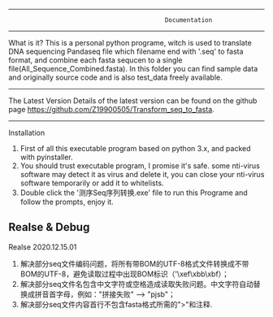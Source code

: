 ***********************************************************************************************************************
                                               Documentation

-----------------------------------------------------------------------------------------------------------------------
What is it?
    This is a personal python programe, witch is used to translate DNA sequencing Pandaseq file which filename end with
'.seq' to fasta format, and combine each fasta sequcen to a single file(All_Sequence_Combined.fasta).
    In this folder you can find sample data and originally source code and is also test_data freely available.
    
-----------------------------------------------------------------------------------------------------------------------
The Latest Version
Details of the latest version can be found on the github page https://github.com/Z19900505/Transform_seq_to_fasta.

-----------------------------------------------------------------------------------------------------------------------
Installation
1. First of all this executable program based on python 3.x, and packed with pyinstaller.
2. You should trust executable program, I promise it's safe. some nti-virus software may detect it as virus and delete it,
   you can close your nti-virus software temporarily or add it to whitelists.
3. Double click the '测序Seq序列转换.exe' file to run this Programe and follow the prompts, enjoy it.

Realse & Debug
-----------------------------------------------------------------------------------------------------------------------
Realse 2020.12.15.01
1. 解决部分seq文件编码问题，将所有带BOM的UTF-8格式文件转换成不带BOM的UTF-8，避免读取过程中出现BOM标识（'\xef\xbb\xbf）；
2. 解决部分seq文件名包含中文字符或空格造成读取失败问题。中文字符自动替换成拼音首字母，例如："拼接失败" ——> "pjsb"；
3. 解决部分seq文件内容首行不包含fasta格式所需的">"和注释.
